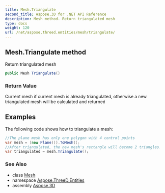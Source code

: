 ```yaml
---
title: Mesh.Triangulate
second_title: Aspose.3D for .NET API Reference
description: Mesh method. Return triangulated mesh
type: docs
weight: 120
url: /net/aspose.threed.entities/mesh/triangulate/
---
```

## Mesh.Triangulate method

Return triangulated mesh

```csharp
public Mesh Triangulate()
```

### Return Value

Current mesh if current mesh is already triangulated, otherwise a new triangulated mesh will be calculated and returned

## Examples

The following code shows how to triangulate a mesh:

```csharp
//The plane mesh has only one polygon with 4 control points
var mesh = (new Plane()).ToMesh();
//After triangulated, the new mesh's rectangle will become 2 triangles.
var triangulated = mesh.Triangulate();
```

### See Also

* class [Mesh](../)
* namespace [Aspose.ThreeD.Entities](../../mesh/)
* assembly [Aspose.3D](../../../)


